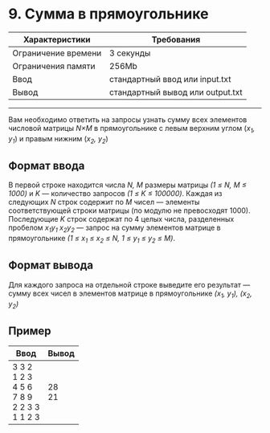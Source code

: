 # 9. Сумма в прямоугольнике

|Характеристики|Требования|
|---|---|
|Ограничение времени|3 секунды|
|Ограничения памяти|256Mb|
|Ввод|стандартный ввод или input.txt|
|Вывод|стандартный вывод или output.txt|
---
Вам необходимо ответить на запросы узнать сумму всех элементов числовой матрицы *N×M* в прямоугольнике с левым верхним углом (*x<sub>1</sub>, y<sub>1</sub>*) и правым нижним (*x<sub>2</sub>, y<sub>2</sub>*)

## Формат ввода

В первой строке находится числа *N, M* размеры матрицы *(1 ≤ N, M ≤ 1000)* и *K* — количество запросов *(1 ≤ K ≤ 100000)*. Каждая из следующих *N* строк содержит по *M* чисел — элементы соответствующей строки матрицы (по модулю не превосходят 1000). Последующие *K* строк содержат по 4 целых числа, разделенных пробелом *x<sub>1</sub>y<sub>1</sub> x<sub>2</sub>y<sub>2</sub>* — запрос на сумму элементов матрице в прямоугольнике *(1 ≤ x<sub>1</sub> ≤ x<sub>2</sub> ≤ N, 1 ≤ y<sub>1</sub> ≤ y<sub>2</sub> ≤ M)*.

## Формат вывода

Для каждого запроса на отдельной строке выведите его результат — сумму всех чисел в элементов матрице в прямоугольнике *(x<sub>1</sub>, y<sub>1</sub>), (x<sub>2</sub>, y<sub>2</sub>)*

## Пример

|Ввод|Вывод|
|---|---|
|3 3 2<br>1 2 3<br>4 5 6<br>7 8 9<br>2 2 3 3<br>1 1 2 3|28<br>21|
